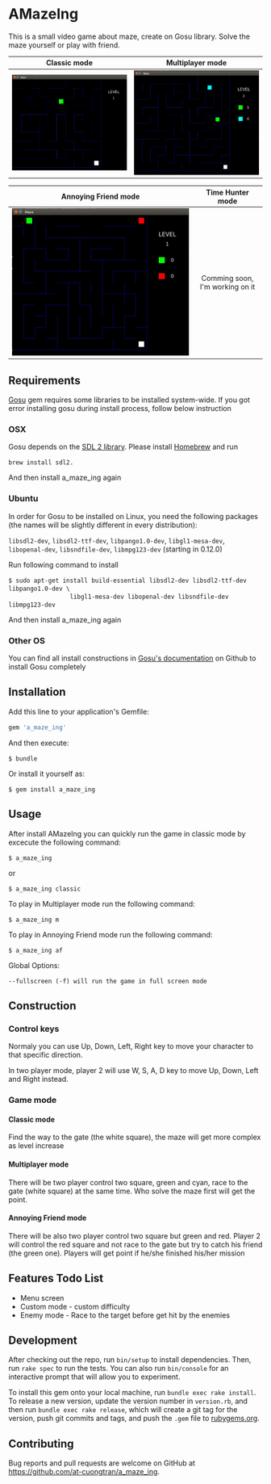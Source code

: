 # AMazeIng

This is a small video game about maze, create on Gosu library. Solve the maze yourself or play with friend.

Classic mode               |    Multiplayer mode
:-------------------------:|:-------------------------:
![](./images/classic.jpg?raw=true)  |  ![](./images/multiplayer.jpg?raw=true)

Annoying Friend mode       |    Time Hunter mode
:-------------------------:|:-------------------------:
![](./images/annoying_friend.jpg?raw=true)  |  Comming soon, I'm working on it 



## Requirements

[Gosu](https://www.libgosu.org/) gem requires some libraries to be installed system-wide. If you got error installing gosu during install process, follow below instruction

### OSX

Gosu depends on the [SDL 2 library](http://www.libsdl.org/). Please install [Homebrew](http://brew.sh/) and run 

    brew install sdl2.

And then install a_maze_ing again

### Ubuntu

In order for Gosu to be installed on Linux, you need the following packages (the names will be slightly different in every distribution):

`libsdl2-dev`, `libsdl2-ttf-dev`, `libpango1.0-dev`, `libgl1-mesa-dev`, `libopenal-dev`, `libsndfile-dev`, `libmpg123-dev` (starting in 0.12.0)


Run following command to install

    $ sudo apt-get install build-essential libsdl2-dev libsdl2-ttf-dev libpango1.0-dev \
                     libgl1-mesa-dev libopenal-dev libsndfile-dev libmpg123-dev

And then install a_maze_ing again

### Other OS

You can find all install constructions in [Gosu's documentation](https://github.com/gosu/gosu/wiki) on Github to install Gosu completely
    
## Installation

Add this line to your application's Gemfile:

```ruby
gem 'a_maze_ing'
```

And then execute:

    $ bundle

Or install it yourself as:

    $ gem install a_maze_ing

## Usage

After install AMazeIng you can quickly run the game in classic mode by excecute the following command:

    $ a_maze_ing

or

    $ a_maze_ing classic

To play in Multiplayer mode run the following command:

    $ a_maze_ing m

To play in Annoying Friend mode run the following command:

    $ a_maze_ing af

Global Options: 

    --fullscreen (-f) will run the game in full screen mode

## Construction

### Control keys

Normaly you can use Up, Down, Left, Right key to move your character to that specific direction.

In two player mode, player 2 will use W, S, A, D key to move Up, Down, Left and Right instead.

### Game mode

#### Classic mode

Find the way to the gate (the white square), the maze will get more complex as level increase

#### Multiplayer mode

There will be two player control two square, green and cyan, race to the gate (white square) at the same time. Who solve the maze first will get the point. 

#### Annoying Friend mode

There will be also two player control two square but green and red. Player 2 will control the red square and not race to the gate but try to catch his friend (the green one). Players will get point if he/she finished his/her mission

## Features Todo List

* Menu screen
* Custom mode - custom difficulty
* Enemy mode - Race to the target before get hit by the enemies

## Development

After checking out the repo, run `bin/setup` to install dependencies. Then, run `rake spec` to run the tests. You can also run `bin/console` for an interactive prompt that will allow you to experiment.

To install this gem onto your local machine, run `bundle exec rake install`. To release a new version, update the version number in `version.rb`, and then run `bundle exec rake release`, which will create a git tag for the version, push git commits and tags, and push the `.gem` file to [rubygems.org](https://rubygems.org).

## Contributing

Bug reports and pull requests are welcome on GitHub at https://github.com/at-cuongtran/a_maze_ing.
